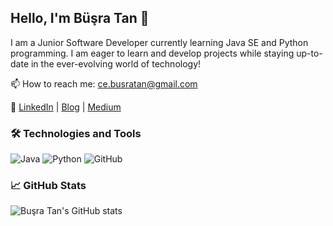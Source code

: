 ## Hello, I'm Büşra Tan 👋

I am a Junior Software Developer currently learning Java SE and Python programming. I am eager to learn and develop projects while staying up-to-date in the ever-evolving world of technology!

📫 How to reach me: ce.busratan@gmail.com

🔗 [LinkedIn](https://www.linkedin.com/in/busratan/) | [Blog](https://bushcode.com)  | [Medium](https://medium.com/@busratan)

### 🛠️ Technologies and Tools

![Java](https://img.shields.io/badge/-Java-007396?style=flat-square&logo=java&logoColor=white)
![Python](https://img.shields.io/badge/-Python-3776AB?style=flat-square&logo=python&logoColor=white)
![GitHub](https://img.shields.io/badge/-GitHub-181717?style=flat-square&logo=github&logoColor=white)

### 📈 GitHub Stats

![Buşra Tan's GitHub stats](https://github-readme-stats.vercel.app/api?username=busratan&show_icons=true&theme=radical)


